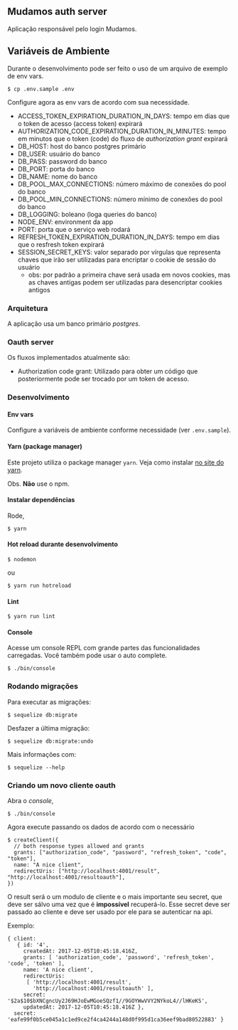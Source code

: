 ## Mudamos auth server

Aplicação responsável pelo login Mudamos.

## Variáveis de Ambiente

Durante o desenvolvimento pode ser feito o uso de um arquivo de exemplo de env vars.

```
$ cp .env.sample .env
```

Configure agora as env vars de acordo com sua necessidade.

- ACCESS_TOKEN_EXPIRATION_DURATION_IN_DAYS: tempo em dias que o token de acesso (access token) expirará
- AUTHORIZATION_CODE_EXPIRATION_DURATION_IN_MINUTES: tempo em minutos que o token (code) do fluxo de *authorization grant* expirará
- DB_HOST: host do banco postgres primário
- DB_USER: usuário do banco
- DB_PASS: password do banco
- DB_PORT: porta do banco
- DB_NAME: nome do banco
- DB_POOL_MAX_CONNECTIONS: número máximo de conexões do pool do banco
- DB_POOL_MIN_CONNECTIONS: número mínimo de conexões do pool do banco
- DB_LOGGING: boleano (loga queries do banco)
- NODE_ENV: environment da app
- PORT: porta que o serviço web rodará
- REFRESH_TOKEN_EXPIRATION_DURATION_IN_DAYS: tempo em dias que o resfresh token expirará
- SESSION_SECRET_KEYS: valor separado por vírgulas que representa chaves que irão ser utilizadas para encriptar o cookie de sessão do usuário
  - obs: por padrão a primeira chave será usada em novos cookies, mas as chaves antigas podem ser utilizadas para desencriptar cookies antigos

### Arquitetura

A aplicação usa um banco primário *postgres*.

### Oauth server

Os fluxos implementados atualmente são:

- Authorization code grant: Utilizado para obter um código que posteriormente pode ser trocado por um token de acesso.

### Desenvolvimento

#### Env vars
  Configure a variáveis de ambiente conforme necessidade (ver `.env.sample`).

#### Yarn (package manager)

Este projeto utiliza o package manager `yarn`. Veja como instalar [no site do yarn](https://yarnpkg.com/en/docs/install).

Obs. **Não** use o npm.

#### Instalar dependências

Rode,

```
$ yarn
```

#### Hot reload durante desenvolvimento

```
$ nodemon
```

ou

```
$ yarn run hotreload
```

#### Lint

```
$ yarn run lint
```

#### Console

Acesse um console REPL com grande partes das funcionalidades carregadas. Você também pode usar o auto complete.


```
$ ./bin/console
```

### Rodando migrações

Para executar as migrações:


```
$ sequelize db:migrate
```

Desfazer a última migração:

```
$ sequelize db:migrate:undo
```

Mais informações com:

```
$ sequelize --help
```

### Criando um novo cliente oauth

Abra o *console*,


```
$ ./bin/console
```

Agora execute passando os dados de acordo com o necessário

```
$ createClient({
  // both response types allowed and grants
  grants: ["authorization_code", "password", "refresh_token", "code", "token"],
  name: "A nice client",
  redirectUris: ["http://localhost:4001/result", "http://localhost:4001/resultoauth"],
})
```

O result será o um modulo de cliente e o mais importante seu secret, que deve ser sálvo uma vez que é **impossível** recuperá-lo. Esse secret deve ser passado ao cliente e deve ser usado por ele para se autenticar na api.

Exemplo:

```
{ client:
   { id: '4',
     createdAt: 2017-12-05T10:45:18.416Z,
     grants: [ 'authorization_code', 'password', 'refresh_token', 'code', 'token' ],
     name: 'A nice client',
     redirectUris:
      [ 'http://localhost:4001/result',
        'http://localhost:4001/resultoauth' ],
     secret: '$2a$10$bXNCgncUy2J69HJoEwMGoeSQzf1//9GOYWwVVY2NYkoL4//lHKeKS',
     updatedAt: 2017-12-05T10:45:18.416Z },
  secret: 'eafe99f0b5ce045a1c1ed9ce2f4ca4244a148d0f995d1ca36eef9bad80522883' }
```
